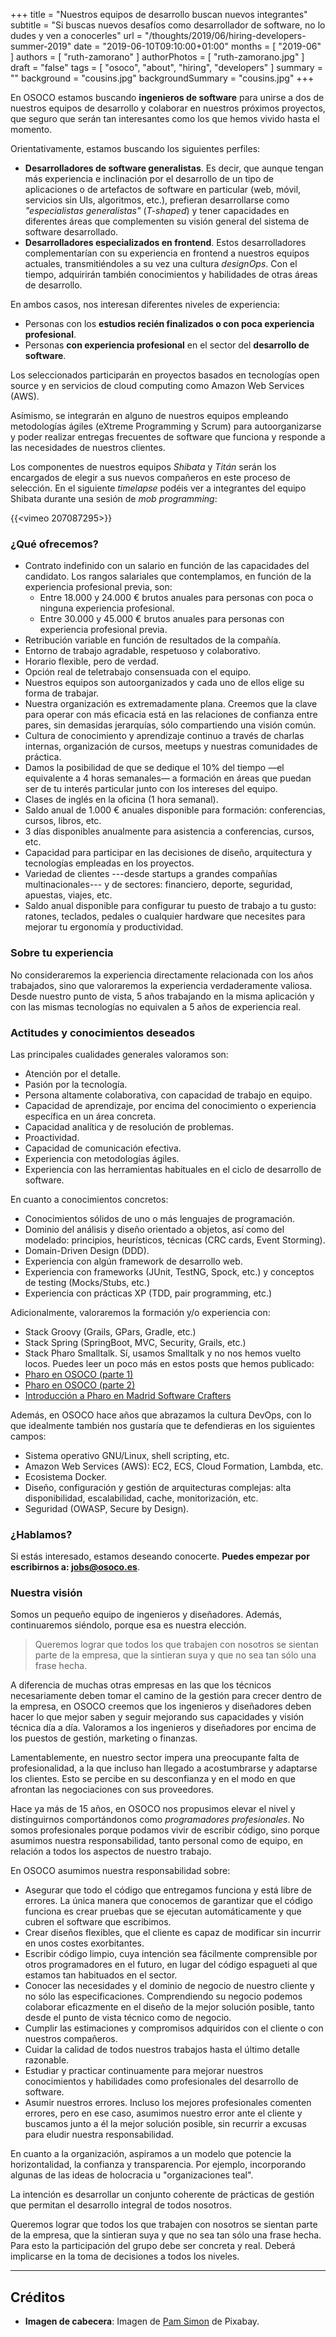 +++
title = "Nuestros equipos de desarrollo buscan nuevos integrantes"
subtitle = "Si buscas nuevos desafíos como desarrollador de software, no lo dudes y ven a conocerles"
url = "/thoughts/2019/06/hiring-developers-summer-2019"
date = "2019-06-10T09:10:00+01:00"
months = [ "2019-06" ]
authors = [ "ruth-zamorano" ]
authorPhotos = [ "ruth-zamorano.jpg" ]
draft = "false"
tags = [ "osoco", "about", "hiring", "developers" ]
summary = ""
background = "cousins.jpg"
backgroundSummary = "cousins.jpg"
+++

En OSOCO estamos buscando **ingenieros de software** para unirse a dos de nuestros equipos de desarrollo y colaborar en nuestros próximos proyectos, que seguro que serán tan interesantes como los que hemos vivido hasta el momento.

Orientativamente, estamos buscando los siguientes perfiles:

- **Desarrolladores de software generalistas**. Es decir, que aunque tengan más experiencia e inclinación por el desarrollo de un tipo de aplicaciones o de artefactos de software en particular (web, móvil, servicios sin UIs, algoritmos, etc.), prefieran desarrollarse como *"especialistas generalistas"* (*T-shaped*) y tener capacidades en diferentes áreas que complementen su visión general del sistema de software desarrollado.
- **Desarrolladores especializados en frontend**. Estos desarrolladores complementarían con su experiencia en frontend a nuestros equipos actuales, transmitiéndoles a su vez una cultura *designOps*. Con el tiempo, adquirirán también conocimientos y habilidades de otras áreas de desarrollo.

En ambos casos, nos interesan diferentes niveles de experiencia:

- Personas con los **estudios recién finalizados o con poca experiencia profesional**.
- Personas **con experiencia profesional** en el sector del **desarrollo de software**.

Los seleccionados participarán en proyectos basados en tecnologías open source y en servicios de cloud computing como Amazon Web Services (AWS).

Asímismo, se integrarán en alguno de nuestros equipos empleando metodologías ágiles (eXtreme Programming y Scrum) para autoorganizarse 
y poder realizar entregas frecuentes de software que funciona y responde a las necesidades de nuestros clientes.

Los componentes de nuestros equipos *Shibata* y *Titán* serán los encargados de elegir a sus nuevos compañeros en este proceso de selección. En el siguiente *timelapse* podéis ver a integrantes del equipo Shibata durante una sesión de *mob programming*:

{{<vimeo 207087295>}}

### ¿Qué ofrecemos?

- Contrato indefinido con un salario en función de las capacidades del candidato. Los rangos salariales que contemplamos, en función de la experiencia profesional previa, son:
  - Entre 18.000 y 24.000 € brutos anuales para personas con poca o ninguna experiencia profesional.
  - Entre 30.000 y 45.000 € brutos anuales para personas con experiencia profesional previa.
- Retribución variable en función de resultados de la compañía.
- Entorno de trabajo agradable, respetuoso y colaborativo.
- Horario flexible, pero de verdad.
- Opción real de teletrabajo consensuada con el equipo.
- Nuestros equipos son autoorganizados y cada uno de ellos elige su forma de trabajar.
- Nuestra organización es extremadamente plana. Creemos que la clave para operar con más eficacia está en las relaciones de confianza entre pares, sin demasidas jerarquías, sólo compartiendo una visión común.
- Cultura de conocimiento y aprendizaje continuo a través de charlas internas, organización de cursos, meetups y nuestras comunidades de práctica.
- Damos la posibilidad de que se dedique el 10% del tiempo —el equivalente a 4 horas semanales— a formación en áreas que puedan ser de tu interés particular junto con los intereses del equipo.
- Clases de inglés en la oficina (1 hora semanal).
- Saldo anual de 1.000 € anuales disponible para formación: conferencias, cursos, libros, etc.
- 3 días disponibles anualmente para asistencia a conferencias, cursos, etc.
- Capacidad para participar en las decisiones de diseño, arquitectura y tecnologías empleadas en los proyectos.
- Variedad de clientes ---desde startups a grandes compañías multinacionales--- y de sectores: financiero, deporte, seguridad, apuestas, viajes, etc.
- Saldo anual disponible para configurar tu puesto de trabajo a tu gusto: ratones, teclados, pedales o cualquier hardware que necesites para mejorar tu ergonomía y productividad.

### Sobre tu experiencia

No consideraremos la experiencia directamente relacionada con los años trabajados, sino que valoraremos la experiencia verdaderamente valiosa. Desde nuestro punto de vista, 5 años trabajando en la misma aplicación y con las mismas tecnologías no equivalen a 5 años de experiencia real.

### Actitudes y conocimientos deseados

Las principales cualidades generales valoramos son:

- Atención por el detalle.
- Pasión por la tecnología.
- Persona altamente colaborativa, con capacidad de trabajo en equipo.
- Capacidad de aprendizaje, por encima del conocimiento o experiencia específica en un área concreta.
- Capacidad analítica y de resolución de problemas.
- Proactividad. 
- Capacidad de comunicación efectiva.
- Experiencia con metodologías ágiles.
- Experiencia con las herramientas habituales en el ciclo de desarrollo de software.

En cuanto a conocimientos concretos:

- Conocimientos sólidos de uno o más lenguajes de programación.
- Dominio del análisis y diseño orientado a objetos, así como del modelado: principios, heurísticos, técnicas (CRC cards, Event Storming).
- Domain-Driven Design (DDD).
- Experiencia con algún framework de desarrollo web.
- Experiencia con frameworks (JUnit, TestNG, Spock, etc.) y conceptos de testing (Mocks/Stubs, etc.)
- Experiencia con prácticas XP (TDD, pair programming, etc.)

Adicionalmente, valoraremos la formación y/o experiencia con:

- Stack Groovy (Grails, GPars, Gradle, etc.)
- Stack Spring (SpringBoot, MVC, Security, Grails, etc.)
- Stack Pharo Smalltalk. Sí, usamos Smalltalk y no nos hemos vuelto locos. Puedes leer un poco más en estos posts que hemos publicado:
 - [Pharo en OSOCO (parte 1)](https://osoco.es/thoughts/2017/11/pharo-en-osoco-parte-1/)
 - [Pharo en OSOCO (parte 2)](https://osoco.es/thoughts/2017/12/pharo-en-osoco-parte-2/)
 - [Introducción a Pharo en Madrid Software Crafters](https://osoco.es/introduccion-pharo-madswcr/)

Además, en OSOCO hace años que abrazamos la cultura DevOps, con lo que idealmente también nos gustaría que te 
defendieras en los siguientes campos:

- Sistema operativo GNU/Linux, shell scripting, etc.
- Amazon Web Services (AWS): EC2, ECS, Cloud Formation, Lambda, etc.
- Ecosistema Docker.
- Diseño, configuración y gestión de arquitecturas complejas: alta disponibilidad, escalabilidad, cache, monitorización, etc.
- Seguridad (OWASP, Secure by Design).


### ¿Hablamos?

Si estás interesado, estamos deseando conocerte. **Puedes empezar por escribirnos a: [jobs@osoco.es](mailto:jobs@osoco.es)**.

### Nuestra visión

Somos un pequeño equipo de ingenieros y diseñadores. Además, continuaremos siéndolo, porque esa es nuestra elección.

<blockquote>Queremos lograr que todos los que trabajen con nosotros se sientan parte de la empresa, que la sintieran suya y que no sea tan sólo una frase hecha.</blockquote>

A diferencia de muchas otras empresas en las que los técnicos necesariamente deben tomar el camino de la gestión 
para crecer dentro de la empresa, en OSOCO creemos que los ingenieros y diseñadores deben hacer lo que mejor saben y seguir mejorando 
sus capacidades y visión técnica día a día. Valoramos a los ingenieros y diseñadores por encima de los puestos de gestión, marketing o 
finanzas.

Lamentablemente, en nuestro sector impera una preocupante falta de profesionalidad, a la que incluso han llegado a 
acostumbrarse y adaptarse los clientes. Esto se percibe en su desconfianza y en el modo en que afrontan las negociaciones 
con sus proveedores.

Hace ya más de 15 años, en OSOCO nos propusimos elevar el nivel y distinguirnos comportándonos como *programadores 
profesionales*. No somos profesionales porque podamos vivir de escribir código, sino porque asumimos nuestra 
responsabilidad, tanto personal como de equipo, en relación a todos los aspectos de nuestro trabajo.

En OSOCO asumimos nuestra responsabilidad sobre:

- Asegurar que todo el código que entregamos funciona y está libre de errores. La única manera que conocemos de garantizar que el código funciona es crear pruebas que se ejecutan automáticamente y que cubren el software que escribimos.
- Crear diseños flexibles, que el cliente es capaz de modificar sin incurrir en unos costes exorbitantes.
- Escribir código limpio, cuya intención sea fácilmente comprensible por otros programadores en el futuro, en lugar del código espagueti al que estamos tan habituados en el sector.
- Conocer las necesidades y el dominio de negocio de nuestro cliente y no sólo las especificaciones. Comprendiendo su negocio podemos colaborar eficazmente en el diseño de la mejor solución posible, tanto desde el punto de vista técnico como de negocio.
- Cumplir las estimaciones y compromisos adquiridos con el cliente o con nuestros compañeros.
- Cuidar la calidad de todos nuestros trabajos hasta el último detalle razonable.
- Estudiar y practicar continuamente para mejorar nuestros conocimientos y habilidades como profesionales del desarrollo de software.
- Asumir nuestros errores. Incluso los mejores profesionales comenten errores, pero en ese caso, asumimos nuestro error ante el cliente y buscamos junto a él la mejor solución posible, sin recurrir a excusas para eludir nuestra responsabilidad.

En cuanto a la organización, aspiramos a un modelo que potencie la horizontalidad, la confianza y transparencia. Por ejemplo, incorporando algunas de las ideas de holocracia u "organizaciones teal".

La intención es desarrollar un conjunto coherente de prácticas de gestión que permitan el desarrollo integral de todos nosotros.

Queremos lograr que todos los que trabajen con nosotros se sientan parte de la empresa, que la sintieran suya y que no sea tan sólo una frase hecha. Para esto la participación del grupo debe ser concreta y real. Deberá implicarse en la toma de decisiones a todos los niveles.



<hr class="section-divider"/>

## Créditos

- **Imagen de cabecera**: Imagen de <a href="https://pixabay.com/photos/cousins-play-outside-toys-oshkosh-1587250/" target="_blank">Pam Simon</a> de Pixabay.
